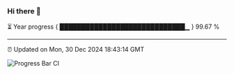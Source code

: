 ### Hi there 👋

⏳ Year progress { █████████████████████████████▁ } 99.67 %

---

⏰ Updated on Mon, 30 Dec 2024 18:43:14 GMT

![Progress Bar CI](https://github.com/IshwaranRudhara/GIT-ACTION/workflows/Progress%20Bar%20CI/badge.svg)
